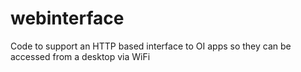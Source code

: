 webinterface
============

Code to support an HTTP based interface to OI apps so they can be accessed from a desktop via WiFi